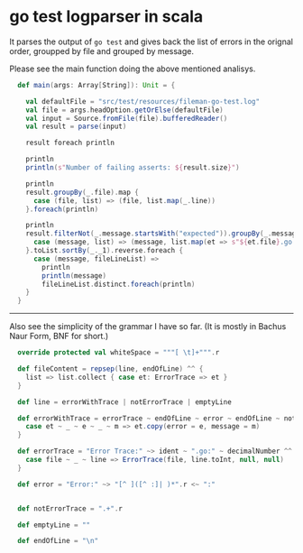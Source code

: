 # go test logparser in scala

It parses the output of `go test` and gives back the list of errors in the orignal order, groupped by file and grouped by message.

Please see the main function doing the above mentioned analisys.
```scala
  def main(args: Array[String]): Unit = {

    val defaultFile = "src/test/resources/fileman-go-test.log"
    val file = args.headOption.getOrElse(defaultFile)
    val input = Source.fromFile(file).bufferedReader()
    val result = parse(input)

    result foreach println

    println
    println(s"Number of failing asserts: ${result.size}")

    println
    result.groupBy(_.file).map {
      case (file, list) => (file, list.map(_.line))
    }.foreach(println)

    println
    result.filterNot(_.message.startsWith("expected")).groupBy(_.message).map {
      case (message, list) => (message, list.map(et => s"${et.file}.go:${et.line}"))
    }.toList.sortBy(_._1).reverse.foreach {
      case (message, fileLineList) =>
        println
        println(message)
        fileLineList.distinct.foreach(println)
    }
  }
```
---

Also see the simplicity of the grammar I have so far. (It is mostly in Bachus Naur Form, BNF for short.)

```scala
  override protected val whiteSpace = """[ \t]+""".r

  def fileContent = repsep(line, endOfLine) ^^ {
    list => list.collect { case et: ErrorTrace => et }
  }

  def line = errorWithTrace | notErrorTrace | emptyLine

  def errorWithTrace = errorTrace ~ endOfLine ~ error ~ endOfLine ~ notErrorTrace ^^ {
    case et ~ _ ~ e ~ _ ~ m => et.copy(error = e, message = m)
  }

  def errorTrace = "Error Trace:" ~> ident ~ ".go:" ~ decimalNumber ^^ {
    case file ~ _ ~ line => ErrorTrace(file, line.toInt, null, null)
  }

  def error = "Error:" ~> "[^ ]([^ :]| )*".r <~ ":"


  def notErrorTrace = ".+".r

  def emptyLine = ""

  def endOfLine = "\n"
```
